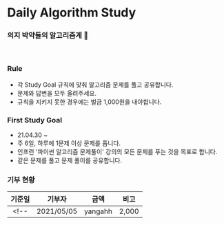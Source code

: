 # Daily Algorithm Study

### 의지 박약들의 알고리즘계 👊

<br>

### Rule
- 각 Study Goal 규칙에 맞춰 알고리즘 문제를 풀고 공유합니다.
- 문제와 답변을 모두 올려주세요.
- 규칙을 지키지 못한 경우에는 벌금 1,000원을 내야합니다.

### First Study Goal
- 21.04.30 ~
- 주 6일, 하루에 1문제 이상 문제를 풉니다.
- 인프런 '파이썬 알고리즘 문제풀이' 강의의 모든 문제를 푸는 것을 목표로 합니다.
- 같은 문제를 풀고 문제 풀이를 공유합니다.

### 기부 현황
|기준일|기부자|금액|비고|
|:---:|:---:|:---:|:---:|
<!--|2021/05/05|yangahh|2,000||-->

